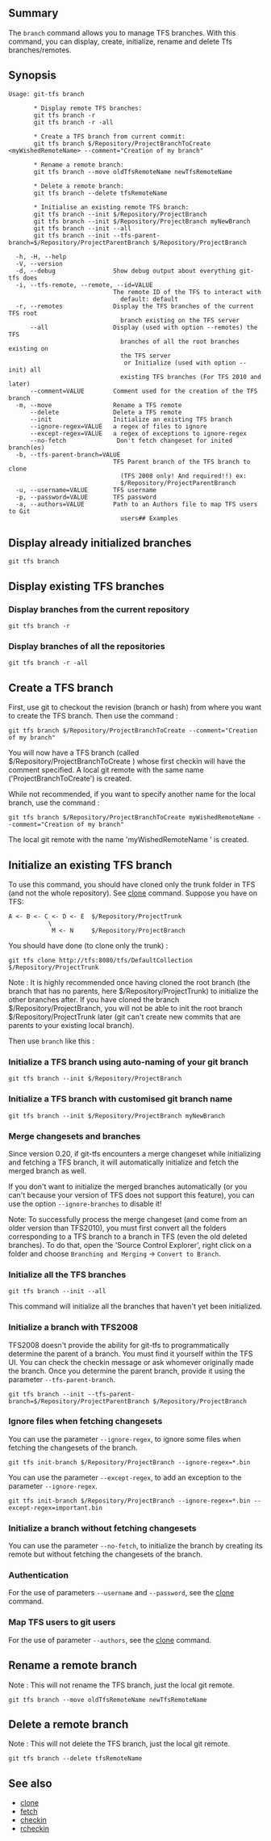 ## Summary

The `branch` command allows you to manage TFS branches. With this command, you can display, create, initialize, rename and delete Tfs branches/remotes.

## Synopsis
	Usage: git-tfs branch

		   * Display remote TFS branches:
		   git tfs branch -r
		   git tfs branch -r -all

		   * Create a TFS branch from current commit:
		   git tfs branch $/Repository/ProjectBranchToCreate <myWishedRemoteName> --comment="Creation of my branch"

		   * Rename a remote branch:
		   git tfs branch --move oldTfsRemoteName newTfsRemoteName

		   * Delete a remote branch:
		   git tfs branch --delete tfsRemoteName

		   * Initialise an existing remote TFS branch:
		   git tfs branch --init $/Repository/ProjectBranch
		   git tfs branch --init $/Repository/ProjectBranch myNewBranch
		   git tfs branch --init --all
		   git tfs branch --init --tfs-parent-branch=$/Repository/ProjectParentBranch $/Repository/ProjectBranch

	  -h, -H, --help
	  -V, --version
	  -d, --debug                Show debug output about everything git-tfs does
	  -i, --tfs-remote, --remote, --id=VALUE
								 The remote ID of the TFS to interact with
								   default: default
	  -r, --remotes              Display the TFS branches of the current TFS root
								   branch existing on the TFS server
		  --all                  Display (used with option --remotes) the TFS
								   branches of all the root branches existing on
								   the TFS server
									or Initialize (used with option --init) all
								   existing TFS branches (For TFS 2010 and later)
		  --comment=VALUE        Comment used for the creation of the TFS branch
	  -m, --move                 Rename a TFS remote
		  --delete               Delete a TFS remote
		  --init                 Initialize an existing TFS branch
          --ignore-regex=VALUE   a regex of files to ignore
          --except-regex=VALUE   a regex of exceptions to ignore-regex
		  --no-fetch              Don't fetch changeset for inited branch(es)
	  -b, --tfs-parent-branch=VALUE
								 TFS Parent branch of the TFS branch to clone
								   (TFS 2008 only! And required!!) ex:
								   $/Repository/ProjectParentBranch
	  -u, --username=VALUE       TFS username
	  -p, --password=VALUE       TFS password
	  -a, --authors=VALUE        Path to an Authors file to map TFS users to Git
								   users## Examples

## Display already initialized branches

    git tfs branch

## Display existing TFS branches

### Display branches from the current repository

    git tfs branch -r

### Display branches of all the repositories
    git tfs branch -r -all

## Create a TFS branch

First, use git to checkout the revision (branch or hash) from where you want to create the TFS branch. Then use the command :

    git tfs branch $/Repository/ProjectBranchToCreate --comment="Creation of my branch"

You will now have a TFS branch (called $/Repository/ProjectBranchToCreate ) whose first checkin will have the comment specified. A local git remote with the same name ('ProjectBranchToCreate') is created.

While not recommended, if you want to specify another name for the local branch, use the command :

    git tfs branch $/Repository/ProjectBranchToCreate myWishedRemoteName --comment="Creation of my branch"

 The local git remote with the name 'myWishedRemoteName ' is created.

## Initialize an existing TFS branch

To use this command, you should have cloned only the trunk folder in TFS (and not the whole repository). See [clone](clone.md) command.
Suppose you have on TFS:

    A <- B <- C <- D <- E  $/Repository/ProjectTrunk
               \                              
                M <- N     $/Repository/ProjectBranch

You should have done (to clone only the trunk) :

    git tfs clone http://tfs:8080/tfs/DefaultCollection $/Repository/ProjectTrunk

Note : It is highly recommended once having cloned the root branch (the branch that has no parents, here $/Repository/ProjectTrunk) to initialize the other branches after.
If you have cloned the branch $/Repository/ProjectBranch, you will not be able to init the root branch $/Repository/ProjectTrunk later (git can't create new commits that are parents to your existing local branch).

Then use `branch` like this :

### Initialize a TFS branch using auto-naming of your git branch

    git tfs branch --init $/Repository/ProjectBranch

### Initialize a TFS branch with customised git branch name

    git tfs branch --init $/Repository/ProjectBranch myNewBranch

### Merge changesets and branches

Since version 0.20, if git-tfs encounters a merge changeset while initializing and fetching a TFS branch, it will automatically initialize and fetch the merged branch as well.

If you don't want to initialize the merged branches automatically (or you can't because your version of TFS does not support this feature), you can use the option `--ignore-branches` to disable it!

Note: To successfully process the merge changeset (and come from an older version than TFS2010), you must first convert all the folders corresponding to a TFS branch to a branch in TFS (even the old deleted branches). To do that, open the 'Source Control Explorer', right click on a folder and choose `Branching and Merging` -> `Convert to Branch`.

### Initialize all the TFS branches

    git tfs branch --init --all

This command will initialize all the branches that haven't yet been initialized.

### Initialize a branch with TFS2008

TFS2008 doesn't provide the ability for git-tfs to programmatically determine the parent of a branch. You must find it yourself within the TFS UI. You can check the checkin message or ask whomever originally made the branch. Once you determine the parent branch, provide it using the parameter `--tfs-parent-branch`. 

    git tfs branch --init --tfs-parent-branch=$/Repository/ProjectParentBranch $/Repository/ProjectBranch

### Ignore files when fetching changesets

You can use the parameter `--ignore-regex`, to ignore some files when fetching the changesets of the branch.

    git tfs init-branch $/Repository/ProjectBranch --ignore-regex=*.bin

You can use the parameter `--except-regex`, to add an exception to the parameter `--ignore-regex`.

    git tfs init-branch $/Repository/ProjectBranch --ignore-regex=*.bin --except-regex=important.bin

### Initialize a branch without fetching changesets

You can use the parameter `--no-fetch`, to initialize the branch by creating its remote but without fetching the changesets of the branch.

### Authentication

For the use of parameters `--username` and `--password`, see the [clone](clone.md) command.

### Map TFS users to git users

For the use of parameter `--authors`, see the [clone](clone.md) command.

## Rename a remote branch

Note : This will not rename the TFS branch, just the local git remote.

    git tfs branch --move oldTfsRemoteName newTfsRemoteName


## Delete a remote branch

Note : This will not delete the TFS branch, just the local git remote.

    git tfs branch --delete tfsRemoteName

## See also

* [clone](clone.md)
* [fetch](fetch.md)
* [checkin](checkin.md)
* [rcheckin](rcheckin.md)
